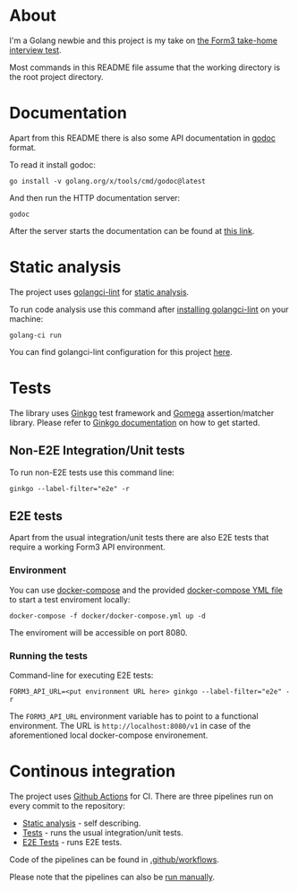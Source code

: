 # About

I'm a Golang newbie and this project is my take on [the Form3 take-home interview test](https://github.com/form3tech-oss/interview-accountapi).

Most commands in this README file assume that the working directory is the root project directory.

# Documentation

Apart from this README there is also some API documentation in [godoc](https://pkg.go.dev/golang.org/x/tools/cmd/godoc) format.

To read it install godoc:

    go install -v golang.org/x/tools/cmd/godoc@latest

And then run the HTTP documentation server:

    godoc

After the server starts the documentation can be found at [this link](http://localhost:6060/pkg/github.com/jannis-baratheon/form3-take-home-exercise/).

# Static analysis

The project uses [golangci-lint](https://golangci-lint.run) for [static analysis](https://en.wikipedia.org/wiki/Static_program_analysis).

To run code analysis use this command after [installing golangci-lint](https://golangci-lint.run/usage/install/) on your machine:

    golang-ci run

You can find golangci-lint configuration for this project [here](.golangci.yml).

# Tests

The library uses [Ginkgo](https://onsi.github.io/ginkgo/) test framework and [Gomega](https://onsi.github.io/gomega/) assertion/matcher library. Please refer to [Ginkgo documentation](https://onsi.github.io/ginkgo/) on how to get started.

## Non-E2E Integration/Unit tests

To run non-E2E tests use this command line:

    ginkgo --label-filter="e2e" -r

## E2E tests

Apart from the usual integration/unit tests there are also E2E tests that require a working Form3 API environment.

### Environment

You can use [docker-compose](https://docs.docker.com/compose/) and the provided [docker-compose YML file](docker/docker-compose.yml) to start a test enviroment locally:

    docker-compose -f docker/docker-compose.yml up -d

The enviroment will be accessible on port 8080.

### Running the tests

Command-line for executing E2E tests:

    FORM3_API_URL=<put environment URL here> ginkgo --label-filter="e2e" -r

The `FORM3_API_URL` environment variable has to point to a functional environment. The URL is `http://localhost:8080/v1` in case of the aforementioned local docker-compose environement.

# Continous integration

The project uses [Github Actions](https://github.com/features/actions) for CI. There are three pipelines run on every commit to the repository:

* [Static analysis](https://github.com/jannis-baratheon/form3-take-home-exercise/actions/workflows/static_analysis.yml) - self describing.
* [Tests](https://github.com/jannis-baratheon/form3-take-home-exercise/actions/workflows/test.yml) - runs the usual integration/unit tests.
* [E2E Tests](https://github.com/jannis-baratheon/form3-take-home-exercise/actions/workflows/e2e.yml) - runs E2E tests.

Code of the pipelines can be found in [.github/workflows](.github/workflows).

Please note that the pipelines can also be [run manually](https://docs.github.com/en/actions/managing-workflow-runs/manually-running-a-workflow).
